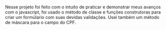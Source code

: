 Nesse projeto foi feito com o intuito de praticar e demonstrar meus avanços com o javascript, foi usado o método de classe e funções construtoras para criar um formúlario com suas devidas validações. Usei também um método de máscara para o campo do CPF.
